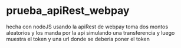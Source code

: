 # prueba_apiRest_webpay
hecha con nodeJS usando la apiRest de webpay 
toma dos montos aleatorios y los manda por la api simulando una transferencia y luego muestra el token y una url donde se deberia poner el token
